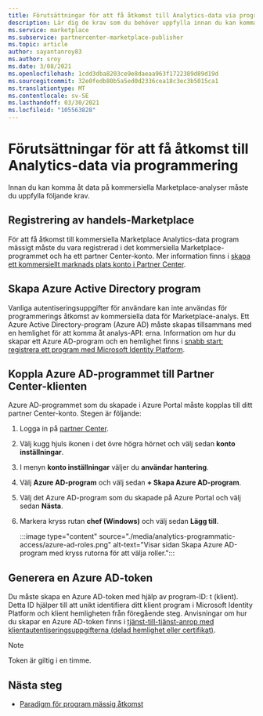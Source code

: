 ```yaml
---
title: Förutsättningar för att få åtkomst till Analytics-data via programmering
description: Lär dig de krav som du behöver uppfylla innan du kan komma åt data från kommersiella Marketplace-analyser.
ms.service: marketplace
ms.subservice: partnercenter-marketplace-publisher
ms.topic: article
author: sayantanroy83
ms.author: sroy
ms.date: 3/08/2021
ms.openlocfilehash: 1cdd3dba8203ce9e8daeaa963f1722389d89d19d
ms.sourcegitcommit: 32e0fedb80b5a5ed0d2336cea18c3ec3b5015ca1
ms.translationtype: MT
ms.contentlocale: sv-SE
ms.lasthandoff: 03/30/2021
ms.locfileid: "105563828"
---
```

# <a name="prerequisites-to-programmatically-access-analytics-data"></a>Förutsättningar för att få åtkomst till Analytics-data via programmering

Innan du kan komma åt data på kommersiella Marketplace-analyser måste du uppfylla följande krav.

## <a name="commercial-marketplace-enrollment"></a>Registrering av handels-Marketplace

För att få åtkomst till kommersiella Marketplace Analytics-data program mässigt måste du vara registrerad i det kommersiella Marketplace-programmet och ha ett partner Center-konto. Mer information finns i [skapa ett kommersiellt marknads plats konto i Partner Center](./partner-center-portal/create-account.md).

## <a name="create-azure-active-directory-application"></a>Skapa Azure Active Directory program

Vanliga autentiseringsuppgifter för användare kan inte användas för programmerings åtkomst av kommersiella data för Marketplace-analys. Ett Azure Active Directory-program (Azure AD) måste skapas tillsammans med en hemlighet för att komma åt analys-API: erna. Information om hur du skapar ett Azure AD-program och en hemlighet finns i [snabb start: registrera ett program med Microsoft Identity Platform](../active-directory/develop/quickstart-register-app.md).

## <a name="associate-the-azure-ad-application-to-the-partner-center-tenant"></a>Koppla Azure AD-programmet till Partner Center-klienten

Azure AD-programmet som du skapade i Azure Portal måste kopplas till ditt partner Center-konto. Stegen är följande:

1. Logga in på [partner Center](https://partner.microsoft.com/dashboard).
1. Välj kugg hjuls ikonen i det övre högra hörnet och välj sedan **konto inställningar**.
1. I menyn **konto inställningar** väljer du **användar hantering**.
1. Välj **Azure AD-program** och välj sedan **+ Skapa Azure AD-program**.
1. Välj det Azure AD-program som du skapade på Azure Portal och välj sedan **Nästa**.
1. Markera kryss rutan **chef (Windows)** och välj sedan **Lägg till**.

    :::image type="content" source="./media/analytics-programmatic-access/azure-ad-roles.png" alt-text="Visar sidan Skapa Azure AD-program med kryss rutorna för att välja roller.":::

## <a name="generate-an-azure-ad-token"></a>Generera en Azure AD-token

Du måste skapa en Azure AD-token med hjälp av program-ID: t (klient). Detta ID hjälper till att unikt identifiera ditt klient program i Microsoft Identity Platform och klient hemligheten från föregående steg. Anvisningar om hur du skapar en Azure AD-token finns i [tjänst-till-tjänst-anrop med klientautentiseringsuppgifterna (delad hemlighet eller certifikat)](../active-directory/azuread-dev/v1-oauth2-client-creds-grant-flow.md).

> [!NOTE]
> Token är giltig i en timme.

## <a name="next-steps"></a>Nästa steg

- [Paradigm för program mässig åtkomst](analytics-programmatic-access.md)